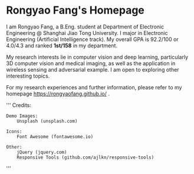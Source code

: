 # Rongyao Fang's Homepage

I am Rongyao Fang, a B.Eng. student at Department of Electronic Engineering @ Shanghai Jiao Tong University. I major in Electronic Engineering (Artificial Intelligence track). My overall GPA is 92.2/100 or 4.0/4.3 and ranked **1st/158** in my department. 

My research interests lie in computer vision and deep learning, particularly 3D computer vision and medical imaging, as well as the application in wireless sensing and adversarial example. I am open to exploring other interesting topics.

For my research experiences and further information, please refer to my homepage https://rongyaofang.github.io/ .




'''
Credits:

	Demo Images:
		Unsplash (unsplash.com)

	Icons:
		Font Awesome (fontawesome.io)

	Other:
		jQuery (jquery.com)
		Responsive Tools (github.com/ajlkn/responsive-tools)
'''
